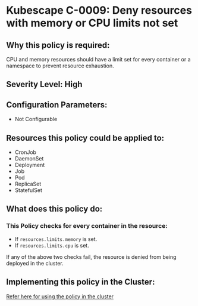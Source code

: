 # Kubescape C-0009: Deny resources with memory or CPU limits not set

## Why this policy is required:
CPU and memory resources should have a limit set for every container or a namespace to prevent resource exhaustion.

## Severity Level: High

## Configuration Parameters:
* Not Configurable

## Resources this policy could be applied to:
* CronJob
* DaemonSet
* Deployment
* Job
* Pod
* ReplicaSet
* StatefulSet

## What does this policy do:
### This Policy checks for every container in the resource:
* If `resources.limits.memory` is set.
* If `resources.limits.cpu` is set.


If any of the above two checks fail, the resource is denied from being deployed in the cluster.


## Implementing this policy in the Cluster:
[Refer here for using the policy in the cluster](https://github.com/kubescape/cel-admission-library#using-the-library)